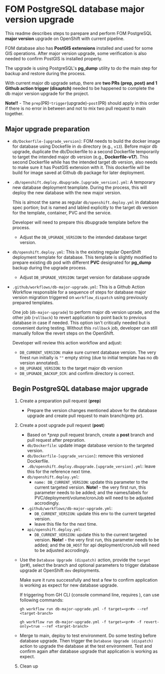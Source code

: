 # FOM PostgreSQL database major version upgrade
This readme describes steps to parepare and perform FOM PostgreSQL **major version** upgrade on OpenShift with current pipeline.

FOM database also has **PostGIS extensions** installed and used for some GIS operations. After major version upgrade, some verification is also needed to confirm PostGIS is installed properly.  

The upgrade is using PostgreSQL's **pg_dump** utility to do the main step for backup and restore during the process.

With current major db upgrade setup, there are **two PRs (prep, post) and 1 Github action trigger (disaptch)** needed to be happened to complete the db major version upgrade for the project.

**Note!!** - The `prep`(PR)-`trigger`(upgrade)-`post`(PR) should apply in this order if there is no error in between and not to mix two pull request to main together.  

## Major upgrade preparation
- `db/Dockerfile-[upgrade_version]`: FOM needs to build the docker image for database using Dockefile in `db` directory (e.g., `v13`). Before major db upgrade, duplicate the db/Dockerfile to a second Dockerfile temporarily to target the intended major db version (e.g., **Dockerfile-v17**). This second Dockerfile while has the intended target db version, also needs to make sure it has PostGIS extension with it. This dockerfile will be build for image saved at Github db package for later deployment.

- `.db/openshift.deploy.dbupgrade.[upgrade_version].yml`: A temporary new database deployment teamplate. During the process, this will deploy the new database with the new major version. 
  
  This is almost the same as regular `db/openshift.deploy.yml` in database spec portion; but is named and labled explicitly to the target db version for the template, container, PVC and the service.

  Developer will need to prepare this dbupgrade template before the process.
  * Adjust the `DB_UPGRADE_VERSION` to the intended database target version.

- `db/openshift.deploy.yml`: This is the existing regular OpenShift deployment template for database.
This template is slightly modified to prepare existing db pod with different **PVC** designated for **pg_dump** backup during the upgrade process. 
  - Adjust `DB_UPGRADE_VERSION`: target version for database upgrade

- `.github/workflows/db-major-upgrade.yml`: This is a Github Action Workflow responsible for a sequence of steps for database major version migration triggered on `workflow_dispatch` using previously prepared templates.
  
  One job (`db-major-upgrade`) to perform major db version uprade, and the other job (`rollback`) to revert application to point back to previous database in case if needed. This option isn't critically needed but is convenient during testing. Without this `rollback` job, developer can still manually follow the revert steps on the OpenShift.

  Developer will review this action workflow and adjust:
  * `DB_CURRENT_VERSION`: make sure current database version. The very firest run initially is `""` empty string (due to initial template has no db version annotated).
  * `DB_UPGRADE_VERSION`: to the target major db version 
  * `DB_UPGRADE_BACKUP_DIR`: and confirm directory is correct.

  ## Begin PostgreSQL database major upgrade
  1. Create a preparation pull request (**prep**)
     - Prepare the version changes mentioned above for the database upgrade and create pull request to main branch(prep pr).

  2. Create a post upgrade pull request (**post**)
     - Based on **prep* pull request branch, create a **post** branch and pull request after prepration.
     - `db/Dockerfile`: update image database version to the targeted version.
     - `db/Dockerfile-[upgrade_version]`: remove this versioned Dockerfile.
     - `.db/openshift.deploy.dbupgrade.[upgrade_version].yml`: leave this for the reference next time.
     - `db/openshift.deploy.yml`:
       * `name: DB_CURRENT_VERSION`: update this parameter to the current targeted version. **Note!** - the very first run, this parameter needs to be added; and the names/labels for PVC/deployment/volume/cronJob will need to be adjusted accrodingly. 
     - `.github/workflows/db-major-upgrade.yml`:
       * `DB_CURRENT_VERSION`: update this env to the current targeted version.
       * leave this file for the next time.
     - `api/openshift.deploy.yml`: 
       * `DB_CURRENT_VERSION`: update this to the current targeted version. **Note!** - the very first run, this parameter needs to be added; and the `DB_HOST` for api deployment/cronJob will need to be adjusted accrodingly. 

  - Use the `Database Upgrade (dispatch)` action, provide the `target` (pr#), select the branch and optional parameters to trigger database upgrade at OpenShift `dev` deployments. 
  
    Make sure it runs successfully and test a few to confirm application is working as expect for new database upgrade.

    If triggering from GH CLI (console command line, requires ), can use following commands:
    ```
    gh workflow run db-major-upgrade.yml -f target=<pr#> --ref <target-branch>

    gh workflow run db-major-upgrade.yml -f target=<pr#> -f revert-only=true --ref <target-branch>
    ```
  - Merge to main, deploy to test environment. Do some testing before database upgrade. Then trigger the `Database Upgrade (dispatch)` action to upgrade the database at the test environment. Test and confirm again after database upgrade that application is working as expect.

  5. Clean up